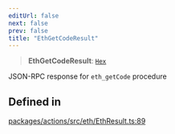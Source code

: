 ```yaml
---
editUrl: false
next: false
prev: false
title: "EthGetCodeResult"
---
```


> **EthGetCodeResult**: [`Hex`](/reference/tevm/actions/type-aliases/hex/)

JSON-RPC response for `eth_getCode` procedure

## Defined in

[packages/actions/src/eth/EthResult.ts:89](https://github.com/qbzzt/tevm-monorepo/blob/main/packages/actions/src/eth/EthResult.ts#L89)
